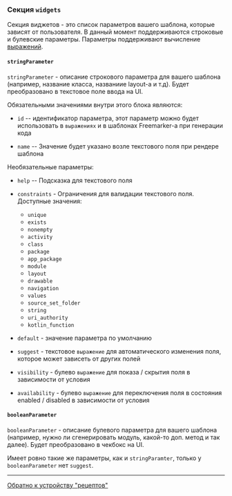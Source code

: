 ### Секция `widgets`

Секция виджетов - это список параметров вашего шаблона, которые зависят от пользователя.
В данный момент поддерживаются строковые и булевские параметры. 
Параметры поддерживают вычисление [выражений](/plugins/hh-geminio/docs/ru/EXPRESSIONS.md).


#### `stringParameter`

`stringParameter` - описание строкового параметра для вашего шаблона (например, название класса, названиие layout-а и т.д).
Будет преобразовано в текстовое поле ввода на UI.

Обязательными значениями внутри этого блока являются:

- `id` -- идентификатор параметра, этот параметр можно будет использовать в `выражениях`
  и в шаблонах Freemarker-а при генерации кода

- `name` -- Значение будет указано возле текстового поля при рендере шаблона

Необязательные параметры:

- `help` -- Подсказка для текстового поля

- `constraints` - Ограничения для валидации текстового поля.
  Доступные значения:
    * `unique`
    * `exists`
    * `nonempty`
    * `activity`
    * `class`
    * `package`
    * `app_package`
    * `module`
    * `layout`
    * `drawable`
    * `navigation`
    * `values`
    * `source_set_folder`
    * `string`
    * `uri_authority`
    * `kotlin_function`

- `default` - значение параметра по умолчанию
- `suggest` - текстовое `выражение` для автоматического изменения поля, которое может зависеть от других полей
- `visibility` - булево `выражение` для показа / скрытия поля в зависимости от условия
- `availability` - булево `выражение` для переключения поля в состояния enabled / disabled в зависимости от условия

#### `booleanParameter`

`booleanParameter` - описание булевого параметра для вашего шаблона (например, нужно ли сгенерировать модуль, какой-то доп. метод и так далее).
Будет преобразовано в чекбокс на UI.

Имеет ровно такие же параметры, как и `stringParamter`, только у `booleanParameter` нет `suggest`.

---

[Обратно к устройству "рецептов"](/plugins/hh-geminio/docs/ru/RECIPE_CONTENT.md)